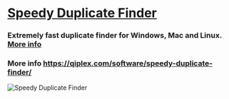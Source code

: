 # [Speedy Duplicate Finder](http://qiplex.com/software/speedy-duplicate-finder/)

### Extremely fast duplicate finder for Windows, Mac and Linux. [More info](http://qiplex.com/software/speedy-duplicate-finder/)

### More info https://qiplex.com/software/speedy-duplicate-finder/

![Speedy Duplicate Finder](http://qiplex.com/img/speedy-duplicate-finder-app.png)
